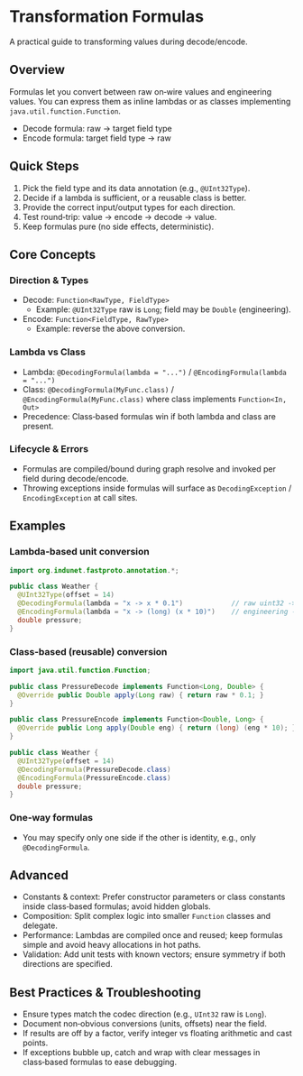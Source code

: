 # Transformation Formulas

A practical guide to transforming values during decode/encode.

## Overview

Formulas let you convert between raw on‑wire values and engineering values. You can express them as inline lambdas or as classes implementing `java.util.function.Function`.

- Decode formula: raw -> target field type
- Encode formula: target field type -> raw

## Quick Steps

1. Pick the field type and its data annotation (e.g., `@UInt32Type`).
2. Decide if a lambda is sufficient, or a reusable class is better.
3. Provide the correct input/output types for each direction.
4. Test round‑trip: value -> encode -> decode -> value.
5. Keep formulas pure (no side effects, deterministic).

## Core Concepts

### Direction & Types
- Decode: `Function<RawType, FieldType>`
  - Example: `@UInt32Type` raw is `Long`; field may be `Double` (engineering).
- Encode: `Function<FieldType, RawType>`
  - Example: reverse the above conversion.

### Lambda vs Class
- Lambda: `@DecodingFormula(lambda = "...")` / `@EncodingFormula(lambda = "...")`
- Class: `@DecodingFormula(MyFunc.class)` / `@EncodingFormula(MyFunc.class)` where class implements `Function<In, Out>`
- Precedence: Class‑based formulas win if both lambda and class are present.

### Lifecycle & Errors
- Formulas are compiled/bound during graph resolve and invoked per field during decode/encode.
- Throwing exceptions inside formulas will surface as `DecodingException` / `EncodingException` at call sites.

## Examples

### Lambda‑based unit conversion
```java
import org.indunet.fastproto.annotation.*;

public class Weather {
  @UInt32Type(offset = 14)
  @DecodingFormula(lambda = "x -> x * 0.1")            // raw uint32 -> Pa * 0.1 -> engineering
  @EncodingFormula(lambda = "x -> (long) (x * 10)")    // engineering -> raw
  double pressure;
}
```

### Class‑based (reusable) conversion
```java
import java.util.function.Function;

public class PressureDecode implements Function<Long, Double> {
  @Override public Double apply(Long raw) { return raw * 0.1; }
}

public class PressureEncode implements Function<Double, Long> {
  @Override public Long apply(Double eng) { return (long) (eng * 10); }
}
```

```java
public class Weather {
  @UInt32Type(offset = 14)
  @DecodingFormula(PressureDecode.class)
  @EncodingFormula(PressureEncode.class)
  double pressure;
}
```

### One‑way formulas
- You may specify only one side if the other is identity, e.g., only `@DecodingFormula`.

## Advanced

- Constants & context: Prefer constructor parameters or class constants inside class‑based formulas; avoid hidden globals.
- Composition: Split complex logic into smaller `Function` classes and delegate.
- Performance: Lambdas are compiled once and reused; keep formulas simple and avoid heavy allocations in hot paths.
- Validation: Add unit tests with known vectors; ensure symmetry if both directions are specified.

## Best Practices & Troubleshooting

- Ensure types match the codec direction (e.g., `UInt32` raw is `Long`).
- Document non‑obvious conversions (units, offsets) near the field.
- If results are off by a factor, verify integer vs floating arithmetic and cast points.
- If exceptions bubble up, catch and wrap with clear messages in class‑based formulas to ease debugging.
